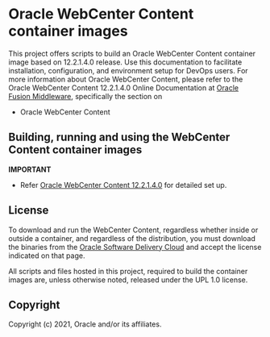 # Oracle WebCenter Content container images

This project offers scripts to build an Oracle WebCenter Content container image based on 12.2.1.4.0 release. Use this documentation to facilitate installation, configuration, and environment setup for DevOps users. For more information about Oracle WebCenter Content, please refer to the Oracle WebCenter Content 12.2.1.4.0 Online Documentation at [Oracle Fusion Middleware](https://docs.oracle.com/en/middleware/fusion-middleware/), specifically the section on
- Oracle WebCenter Content

## Building, running and using the WebCenter Content container images

**IMPORTANT**
- Refer [Oracle WebCenter Content 12.2.1.4.0](dockerfiles/README.md) for detailed set up.

## License
To download and run the WebCenter Content, regardless whether inside or outside a container, and regardless of the distribution, you must download the binaries from the  [Oracle Software Delivery Cloud](https://edelivery.oracle.com/) and accept the license indicated on that page.

All scripts and files hosted in this project, required to build the container images are, unless otherwise noted, released under the UPL 1.0 license.

## Copyright
Copyright (c) 2021, Oracle and/or its affiliates.
